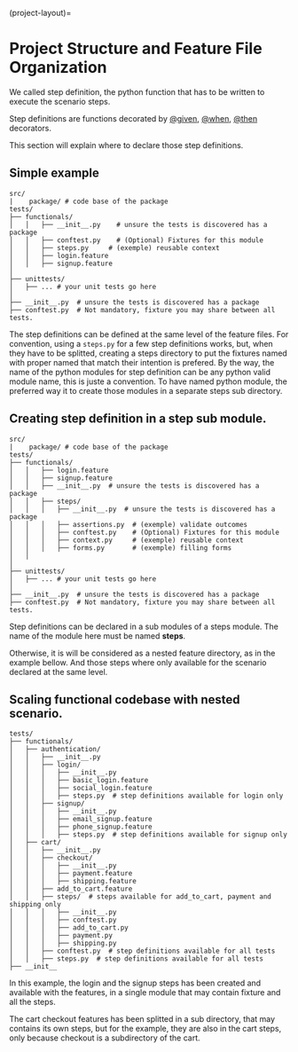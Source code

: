 (project-layout)=

# Project Structure and Feature File Organization

We called step definition, the python function that has to be written
to execute the scenario steps.

Step definitions are functions decorated by [@given](#tursu.given),
[@when](#tursu.when), [@then](#tursu.then) decorators.

This section will explain where to declare those step definitions.

## Simple example

```
src/
|    package/ # code base of the package
tests/
├── functionals/
│   │   ├── __init__.py    # unsure the tests is discovered has a package
│   │   ├── conftest.py    # (Optional) Fixtures for this module
│   │   ├── steps.py     # (exemple) reusable context
│   │   ├── login.feature
│   │   ├── signup.feature
│
├── unittests/
│   ├── ... # your unit tests go here
│
├── __init__.py  # unsure the tests is discovered has a package
├── conftest.py  # Not mandatory, fixture you may share between all tests.
```

The step definitions can be defined at the same level of the feature files.
For convention, using a `steps.py` for a few step definitions works, but,
when they have to be splitted, creating a steps directory to put the fixtures
named with proper named that match their intention is prefered.
By the way, the name of the python modules for step definition can be any python
valid module name, this is juste a convention. To have named python module,
the preferred way it to create those modules in a separate steps sub directory.

## Creating step definition in a step sub module.

```
src/
|    package/ # code base of the package
tests/
├── functionals/
│   │   ├── login.feature
│   │   ├── signup.feature
│   │   ├── __init__.py  # unsure the tests is discovered has a package
│   │   ├── steps/
│   │   │   ├── __init__.py  # unsure the tests is discovered has a package
│   │   │   ├── assertions.py  # (exemple) validate outcomes
│   │   │   ├── conftest.py    # (Optional) Fixtures for this module
│   │   │   ├── context.py     # (exemple) reusable context
│   │   │   ├── forms.py       # (exemple) filling forms
│   │
│
├── unittests/
│   ├── ... # your unit tests go here
│
├── __init__.py  # unsure the tests is discovered has a package
├── conftest.py  # Not mandatory, fixture you may share between all tests.
```

Step definitions can be declared in a sub modules of a steps module.
The name of the module here must be named **steps**.

Otherwise, it is will be considered as a nested feature directory, as
in the example bellow. And those steps where only available for the scenario
declared at the same level.

## Scaling functional codebase with nested scenario.

```
tests/
├── functionals/
│   ├── authentication/
│   │   ├── __init__.py
│   │   ├── login/
│   │   │   ├── __init__.py
│   │   │   ├── basic_login.feature
│   │   │   ├── social_login.feature
│   │   │   ├── steps.py  # step definitions available for login only
│   │   ├── signup/
│   │   │   ├── __init__.py
│   │   │   ├── email_signup.feature
│   │   │   ├── phone_signup.feature
│   │   │   ├── steps.py  # step definitions available for signup only
│   ├── cart/
│   │   ├── __init__.py
│   │   ├── checkout/
│   │   │   ├── __init__.py
│   │   │   ├── payment.feature
│   │   │   ├── shipping.feature
│   │   ├── add_to_cart.feature
│   │   ├── steps/  # steps available for add_to_cart, payment and shipping only
│   │   │   ├── __init__.py
│   │   │   ├── conftest.py
│   │   │   ├── add_to_cart.py
│   │   │   ├── payment.py
│   │   │   ├── shipping.py
│   │   ├── conftest.py  # step definitions available for all tests
│   │   ├── steps.py  # step definitions available for all tests
├── __init__
```

In this example, the login and the signup steps has been created and available
with the features, in a single module that may contain fixture and all the steps.

The cart checkout features has been splitted in a sub directory, that may
contains its own steps, but for the example, they are also in the cart steps,
only because checkout is a subdirectory of the cart.

